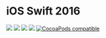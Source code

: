 # iOS Swift 2016

[![](http://img.shields.io/badge/Swift-2.1-blue.svg)](https://developer.apple.com/swift) [![](http://img.shields.io/badge/Platforms-iOS_|%20OS%20X_|%20tvOS_|%20watchOS-blue.svg)]()
[![](https://travis-ci.org/duemunk/Thread.svg)](https://travis-ci.org/duemunk/Thread)
[![](https://travis-ci.org/rzrasel/iOS-Swift-2016)](https://travis-ci.org/rzrasel/iOS-Swift-2016)
[![CocoaPods compatible](https://img.shields.io/badge/CocoaPods-compatible-4BC51D.svg)](https://cocoapods.org/pods/Thread)

